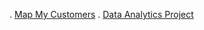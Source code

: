 .  [Map My Customers](https://caitlin0806.github.io/MMC)
.  [Data Analytics Project](https://caitlin0806.github.io/MMC/project0)
